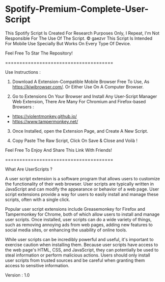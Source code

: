 # Spotify-Premium-Complete-User-Script
This Spotify Script Is Created For Research Purposes Only, I Repeat, I'm Not Responsible For The Use Of The Script.  © gaezvr
This Script Is Intended For Mobile Use Specially But Works On Every Type Of Device.

Feel Free To Star The Repository!

======================================

Use Instructions : 

1. Download A Extension-Compatible Mobile Browser Free To Use, As https://kiwibrowser.com/. Or Either Use On A Computer Browser. 

2. Go to Extensions On Your Browser and Install Any User-Script Manager Web Extension, There Are Many For Chromium and Firefox-based Browsers :
- https://violentmonkey.github.io/
- https://www.tampermonkey.net/

3. Once Installed, open the Extension Page, and Create A New Script.

4. Copy Paste The Raw Script, Click On Save & Close and Voilà !

Feel Free To Enjoy And Share This Link With Friends!

======================================

What Are UserScripts ?

A user script extension is a software program that allows users to customize the functionality of their web browser. User scripts are typically written in JavaScript and can modify the appearance or behavior of a web page. User script extensions provide a way for users to easily install and manage these scripts, often with a single click.

Popular user script extensions include Greasemonkey for Firefox and Tampermonkey for Chrome, both of which allow users to install and manage user scripts. Once installed, user scripts can do a wide variety of things, such as removing annoying ads from web pages, adding new features to social media sites, or enhancing the usability of online tools.

While user scripts can be incredibly powerful and useful, it's important to exercise caution when installing them. Because user scripts have access to the web page's HTML, CSS, and JavaScript, they can potentially be used to steal information or perform malicious actions. Users should only install user scripts from trusted sources and be careful when granting them access to sensitive information.

Version : 1.0
